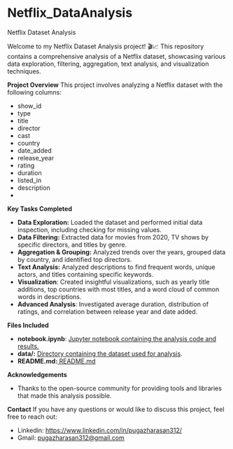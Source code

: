 # Netflix_DataAnalysis
Netflix Dataset Analysis

Welcome to my Netflix Dataset Analysis project! 🎬📈 This repository contains a comprehensive analysis of a Netflix dataset, showcasing various data exploration, filtering, aggregation, text analysis, and visualization techniques.

**Project Overview**
This project involves analyzing a Netflix dataset with the following columns:
- show_id
- type
- title
- director
- cast
- country
- date_added
- release_year
- rating
- duration
- listed_in
- description
- 
**Key Tasks Completed**
- **Data Exploration:** Loaded the dataset and performed initial data inspection, including checking for missing values.
- **Data Filtering:** Extracted data for movies from 2020, TV shows by specific directors, and titles by genre.
- **Aggregation & Grouping:** Analyzed trends over the years, grouped data by country, and identified top directors.
- **Text Analysis:** Analyzed descriptions to find frequent words, unique actors, and titles containing specific keywords.
- **Visualization**: Created insightful visualizations, such as yearly title additions, top countries with most titles, and a word cloud of common words in descriptions.
- **Advanced Analysis**: Investigated average duration, distribution of ratings, and correlation between release year and date added.

**Files Included**
- **notebook.ipynb**: [Jupyter notebook containing the analysis code and results.](https://github.com/pugazharasan007/Netflix_DataAnalysis/blob/main/Netflix_.ipynb)
- **data/:** [Directory containing the dataset used for analysis](https://github.com/pugazharasan007/Netflix_DataAnalysis/blob/main/Netflix%20Data.xls).
- **README.md:**[ README.md](https://github.com/pugazharasan007/Netflix_DataAnalysis/blob/main/README.md)

**Acknowledgements**
- Thanks to the open-source community for providing tools and libraries that made this analysis possible.

**Contact**
  If you have any questions or would like to discuss this project, feel free to reach out:
  - Linkedin: https://www.linkedin.com/in/pugazharasan312/
  - Gmail: pugazharasan312@gmail.com

